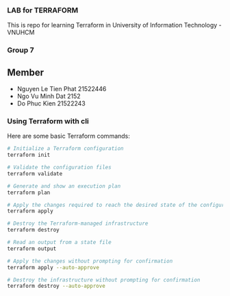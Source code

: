 ### LAB for TERRAFORM
This is repo for learning Terraform in University of Information Technology - VNUHCM

### Group 7
## Member

+ Nguyen Le Tien Phat  21522446
+ Ngo Vu Minh Dat      2152
+ Do Phuc Kien         21522243

### Using Terraform with cli 
Here are some basic Terraform commands:

```sh
# Initialize a Terraform configuration
terraform init

# Validate the configuration files
terraform validate

# Generate and show an execution plan
terraform plan

# Apply the changes required to reach the desired state of the configuration
terraform apply

# Destroy the Terraform-managed infrastructure
terraform destroy

# Read an output from a state file
terraform output

# Apply the changes without prompting for confirmation
terraform apply --auto-approve

# Destroy the infrastructure without prompting for confirmation
terraform destroy --auto-approve
```
